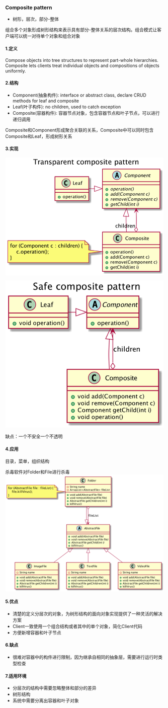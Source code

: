 ### Composite pattern

* 树形，层次，部分-整体

组合多个对象形成树形结构来表示具有部分-整体关系的层次结构。组合模式让客户端可以统一对待单个对象和组合对象

#### 1.定义
Compose objects into tree structures to represent part-whole hierarchies. Composite lets clients treat individual
objects and compositions of objects uniformly.

#### 2.结构
* Component(抽象构件): interface or abstract class, declare CRUD methods for leaf and composite
* Leaf(叶子构件): no children, used to catch exception
* Composite(容器构件): 容器节点对象，包含容器节点和叶子节点，可以进行递归调用

Composite和Component形成聚合关联的关系，Composite中可以同时包含Composite和Leaf，形成树形关系

#### 3.实现
![](https://raw.githubusercontent.com/nyannko/coder-notes/master/img/transparentcompositestructure.png)

![](https://raw.githubusercontent.com/nyannko/coder-notes/master/img/safecompositestructure.png)

缺点：一个不安全一个不透明

#### 4.应用

目录，菜单，组织结构

杀毒软件对Folder和File进行杀毒
![](https://raw.githubusercontent.com/nyannko/coder-notes/master/img/antivirus.png)

#### 5.优点

* 清楚的定义分层次的对象，为树形结构的面向对象实现提供了一种灵活的解决方案
* Client一致使用一个组合结构或者其中的单个对象，简化Client代码
* 方便新增容器和叶子节点

#### 6.缺点

* 很难对容器中的构件进行限制，因为继承自相同的抽象层，需要进行运行时类型检查


#### 7.适用环境

* 分层次的结构中需要忽略整体和部分的差异
* 树形结构
* 系统中需要分离出容器和叶子对象